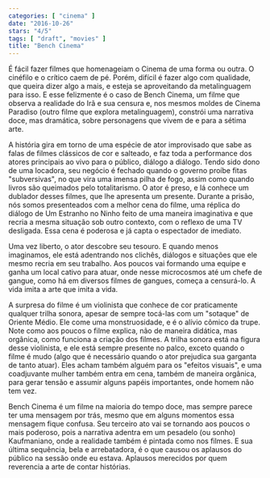 ```yaml
---
categories: [ "cinema" ]
date: "2016-10-26"
stars: "4/5"
tags: [ "draft", "movies" ]
title: "Bench Cinema"
---
```

É fácil fazer filmes que homenageiam o Cinema de uma forma ou outra. O cinéfilo e o crítico caem de pé. Porém, difícil é fazer algo com qualidade, que queira dizer algo a mais, e esteja se aproveitando da metalinguagem para isso. E esse felizmente é o caso de Bench Cinema, um filme que observa a realidade do Irã e sua censura e, nos mesmos moldes de Cinema Paradiso (outro filme que explora metalinguagem), constrói uma narrativa doce, mas dramática, sobre personagens que vivem de e para a sétima arte.

A história gira em torno de uma espécie de ator improvisado que sabe as falas de filmes clássicos de cor e salteado, e faz toda a performance dos atores principais ao vivo para o público, diálogo a diálogo. Tendo sido dono de uma locadora, seu negócio é fechado quando o governo proíbe fitas "subversivas", no que vira uma imensa pilha de fogo, assim como quando livros são queimados pelo totalitarismo. O ator é preso, e lá conhece um dublador desses filmes, que lhe apresenta um presente. Durante a prisão, nós somos presenteados com a melhor cena do filme, uma réplica do diálogo de Um Estranho no Ninho feito de uma maneira imaginativa e que recria a mesma situação sob outro contexto, com o reflexo de uma TV desligada. Essa cena é poderosa e já capta o espectador de imediato.

Uma vez liberto, o ator descobre seu tesouro. E quando menos imaginamos, ele está adentrando nos clichês, diálogos e situações que ele mesmo recria em seu trabalho. Aos poucos vai formando uma equipe e ganha um local cativo para atuar, onde nesse microcosmos até um chefe de gangue, como há em diversos filmes de gangues, começa a censurá-lo. A vida imita a arte que imita a vida.

A surpresa do filme é um violinista que conhece de cor praticamente qualquer trilha sonora, apesar de sempre tocá-las com um "sotaque" de Oriente Médio. Ele come uma monstruosidade, e é o alívio cômico da trupe. Note como aos poucos o filme explica, não de maneira didática, mas orgânica, como funciona a criação dos filmes. A trilha sonora está na figura desse violinista, e ele está sempre presente no palco, exceto quando o filme é mudo (algo que é necessário quando o ator prejudica sua garganta de tanto atuar). Eles acham também alguém para os "efeitos visuais", e uma coadjuvante mulher também entra em cena, também de maneira orgânica, para gerar tensão e assumir alguns papéis importantes, onde homem não tem vez.

Bench Cinema é um filme na maioria do tempo doce, mas sempre parece ter uma mensagem por trás, mesmo que em alguns momentos essa mensagem fique confusa. Seu terceiro ato vai se tornando aos poucos o mais poderoso, pois a narrativa adentra em um pesadelo (ou sonho) Kaufmaniano, onde a realidade também é pintada como nos filmes. E sua última sequência, bela e arrebatadora, é o que causou os aplausos do público na sessão onde eu estava. Aplausos merecidos por quem reverencia a arte de contar histórias.
